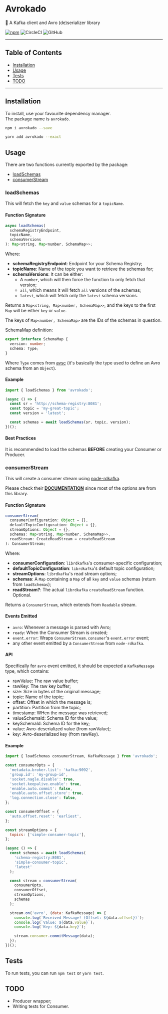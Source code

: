 # Avrokado

:avocado: A Kafka client and Avro (de)serializer library  
  
[![npm](https://img.shields.io/npm/v/avrokado.svg?style=flat)](https://www.npmjs.org/package/avrokado)
![CircleCI](https://img.shields.io/circleci/project/github/macabu/avrokado.svg?style=flat)
![GitHub](https://img.shields.io/github/license/macabu/avrokado.svg?style=flat)

---

## Table of Contents
- [Installation](#installation)
- [Usage](#usage)
- [Tests](#tests)
- [TODO](#TODO)

---

## Installation
To install, use your favourite dependency manager.  
The package name is `avrokado`.
```sh
npm i avrokado --save

yarn add avrokado --exact
```

## Usage
There are two functions currently exported by the package:  

- [loadSchemas](#loadSchemas)
- [consumerStream](#consumerStream)

### loadSchemas
This will fetch the `key` and `value` schemas for a `topicName`.    
#### Function Signature
```js
async loadSchemas(
  schemaRegistryEndpoint,
  topicName,
  schemaVersions
): Map<string, Map<number, SchemaMap>>;
```
Where:
- **schemaRegistryEndpoint**: Endpoint for your Schema Registry;
- **topicName**: Name of the topic you want to retrieve the schemas for;
- **schemaVersions**: It can be either:
  - A `number`, which will then force the function to only fetch that version;
  - `all`, which means it will fetch `all` versions of the schemas;
  - `latest`, which will fetch only the `latest` schema versions.
  
Returns a `Map<string, Map<number, SchemaMap>>`, and the keys to the first `Map` will be either `key` or `value`.  
  
The keys of `Map<number, SchemaMap>` are the IDs of the schemas in question.  

SchemaMap definition:
```ts
export interface SchemaMap {
  version: number;
  schema: Type;
}
```
Where `Type` comes from [avsc](https://github.com/mtth/avsc) (it's basically the type used to define an Avro schema from an `Object`).
  
#### Example
```js
import { loadSchemas } from 'avrokado';

(async () => {
  const sr = 'http://schema-registry:8081';
  const topic = 'my-great-topic';
  const version = 'latest';

  const schemas = await loadSchemas(sr, topic, version);
})();
```

#### Best Practices
It is recommended to load the schemas **BEFORE** creating your Consumer or Producer.
  
### consumerStream
This will create a consumer stream using [node-rdkafka](https://github.com/Blizzard/node-rdkafka).  
  
Please check their [**DOCUMENTATION**](https://github.com/Blizzard/node-rdkafka) since most of the options are from this library.

#### Function Signature
```js
consumerStream(
  consumerConfiguration: Object = {},
  defaultTopicConfiguration: Object = {},
  streamOptions: Object = {},
  schemas: Map<string, Map<number, SchemaMap>>,
  readStream: CreateReadStream = createReadStream
): ConsumerStream;
```
Where:
- **consumerConfiguration**: `librdkafka`'s consumer-specific configuration;
- **defaultTopicConfiguration**: `librdkafka`'s default topic configuration;
- **streamOptions**: `librdkafka`'s read stream options;
- **schemas**: A `Map` containing a `Map` of all `key` and `value` schemas (return from `loadSchemas`);
- **readStream?**: The actual `librdkafka` `createReadStream` function. Optional.

Returns a `ConsumerStream`, which extends from `Readable` stream.

#### Events Emitted
- `avro`: Whenever a message is parsed with Avro;
- `ready`: When the Consumer Stream is created;
- `event.error`: Wraps `ConsumerStream.consumer`'s `event.error` event;
- any other event emitted by a `ConsumerStream` from `node-rdkafka`.
  
#### API
Specifically for `avro` event emitted, it should be expected a `KafkaMessage` type, which contains:
- rawValue: The raw value buffer;
- rawKey: The raw key buffer;
- size: Size in bytes of the original message;
- topic: Name of the topic;
- offset: Offset in which the message is;
- partition: Partition from the topic;
- timestamp: WHen the message was retrieved;
- valueSchemaId: Schema ID for the value;
- keySchemaId: Schema ID for the key;
- value: Avro-deserialized value (from rawValue);
- key: Avro-deserialized key (from rawKey).
  
#### Example
```js
import { loadSchemas consumerStream, KafkaMessage } from 'avrokado';

const consumerOpts = {
  'metadata.broker.list': 'kafka:9092',
  'group.id': 'my-group-id',
  'socket.nagle.disable': true,
  'socket.keepalive.enable': true,
  'enable.auto.commit': false,
  'enable.auto.offset.store': true,
  'log.connection.close': false,
};

const consumerOffset = {
  'auto.offset.reset': 'earliest',
};

const streamOptions = {
  topics: ['simple-consumer-topic'],
};

(async () => {
  const schemas = await loadSchemas(
    'schema-registry:8081',
    'simple-consumer-topic',
    'latest'
  );

  const stream = consumerStream(
    consumerOpts,
    consumerOffset,
    streamOptions,
    schemas
  );

  stream.on('avro', (data: KafkaMessage) => {
    console.log(`Received Message! (Offset: ${data.offset})`);
    console.log(`Value: ${data.value}`);
    console.log(`Key: ${data.key}`);

    stream.consumer.commitMessage(data);
  });
})();
```

## Tests
To run tests, you can run `npm test` or `yarn test`.

## TODO
- Producer wrapper;
- Writing tests for Consumer.
